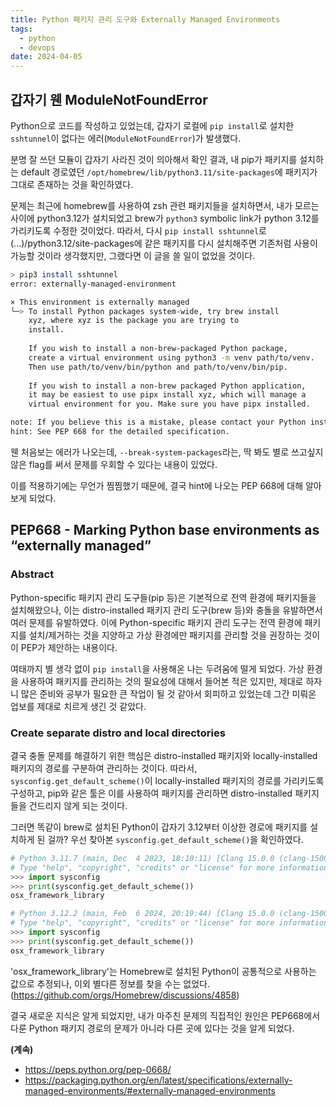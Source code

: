 ```yaml
---
title: Python 패키지 관리 도구와 Externally Managed Environments
tags:
  - python
  - devops
date: 2024-04-05
---
```


## 갑자기 웬 ModuleNotFoundError
Python으로 코드를 작성하고 있었는데, 갑자기 로컬에 `pip install`로 설치한 `sshtunnel`이 없다는 에러(`ModuleNotFoundError`)가 발생했다.

분명 잘 쓰던 모듈이 갑자기 사라진 것이 의아해서 확인 결과, 내 pip가 패키지를 설치하는 default 경로였던 `/opt/homebrew/lib/python3.11/site-packages`에 패키지가 그대로 존재하는 것을 확인하였다.

문제는 최근에 homebrew를 사용하여 zsh 관련 패키지들을 설치하면서, 내가 모르는 사이에 python3.12가 설치되었고 brew가 `python3` symbolic link가 python 3.12를 가리키도록 수정한 것이었다.
따라서, 다시 `pip install sshtunnel`로 (...)/python3.12/site-packages에 같은 패키지를 다시 설치해주면 기존처럼 사용이 가능할 것이라 생각했지만, 그랬다면 이 글을 쓸 일이 없었을 것이다.

```zsh
> pip3 install sshtunnel
error: externally-managed-environment

× This environment is externally managed
╰─> To install Python packages system-wide, try brew install
    xyz, where xyz is the package you are trying to
    install.
    
    If you wish to install a non-brew-packaged Python package,
    create a virtual environment using python3 -m venv path/to/venv.
    Then use path/to/venv/bin/python and path/to/venv/bin/pip.
    
    If you wish to install a non-brew packaged Python application,
    it may be easiest to use pipx install xyz, which will manage a
    virtual environment for you. Make sure you have pipx installed.

note: If you believe this is a mistake, please contact your Python installation or OS distribution provider. You can override this, at the risk of breaking your Python installation or OS, by passing --break-system-packages.
hint: See PEP 668 for the detailed specification.
```
웬 처음보는 에러가 나오는데, `--break-system-packages`라는, 딱 봐도 별로 쓰고싶지 않은 flag를 써서 문제를 우회할 수 있다는 내용이 있었다.

이를 적용하기에는 무언가 찜찜했기 때문에, 결국 hint에 나오는 PEP 668에 대해 알아보게 되었다.

## PEP668 - Marking Python base environments as “externally managed”
### Abstract
Python-specific 패키지 관리 도구들(pip 등)은 기본적으로 전역 환경에 패키지들을 설치해왔으나, 이는 distro-installed 패키지 관리 도구(brew 등)와 충돌을 유발하면서 여러 문제를 유발하였다. 이에 Python-specific 패키지 관리 도구는 전역 환경에 패키지를 설치/제거하는 것을 지양하고 가상 환경에만 패키지를 관리할 것을 권장하는 것이 이 PEP가 제안하는 내용이다.

여태까지 별 생각 없이 `pip install`을 사용해온 나는 두려움에 떨게 되었다. 가상 환경을 사용하여 패키지를 관리하는 것의 필요성에 대해서 들어본 적은 있지만, 제대로 하자니 많은 준비와 공부가 필요한 큰 작업이 될 것 같아서 회피하고 있었는데 그간 미뤄온 업보를 제대로 치르게 생긴 것 같았다.

### Create separate distro and local directories
결국 충돌 문제를 해결하기 위한 핵심은 distro-installed 패키지와 locally-installed 패키지의 경로를 구분하여 관리하는 것이다. 따라서, `sysconfig.get_default_scheme()`이 locally-installed 패키지의 경로를 가리키도록 구성하고, pip와 같은 툴은 이를 사용하여 패키지를 관리하면 distro-installed 패키지들을 건드리지 않게 되는 것이다.

그러면 똑같이 brew로 설치된 Python이 갑자기 3.12부터 이상한 경로에 패키지를 설치하게 된 걸까?
우선 찾아본 `sysconfig.get_default_scheme()`을 확인하였다.
```python
# Python 3.11.7 (main, Dec  4 2023, 18:10:11) [Clang 15.0.0 (clang-1500.1.0.2.5)] on darwin
# Type "help", "copyright", "credits" or "license" for more information.
>>> import sysconfig
>>> print(sysconfig.get_default_scheme())
osx_framework_library
```
```python
# Python 3.12.2 (main, Feb  6 2024, 20:19:44) [Clang 15.0.0 (clang-1500.1.0.2.5)] on darwin
# Type "help", "copyright", "credits" or "license" for more information.
>>> import sysconfig
>>> print(sysconfig.get_default_scheme())
osx_framework_library
```
'osx_framework_library'는 Homebrew로 설치된 Python이 공통적으로 사용하는 값으로 추정되나, 이외 별다른 정보를 찾을 수는 없었다.(https://github.com/orgs/Homebrew/discussions/4858)

결국 새로운 지식은 알게 되었지만, 내가 마주친 문제의 직접적인 원인은 PEP668에서 다룬 Python 패키지 경로의 문제가 아니라 다른 곳에 있다는 것을 알게 되었다.

**(계속)**

- https://peps.python.org/pep-0668/
- https://packaging.python.org/en/latest/specifications/externally-managed-environments/#externally-managed-environments